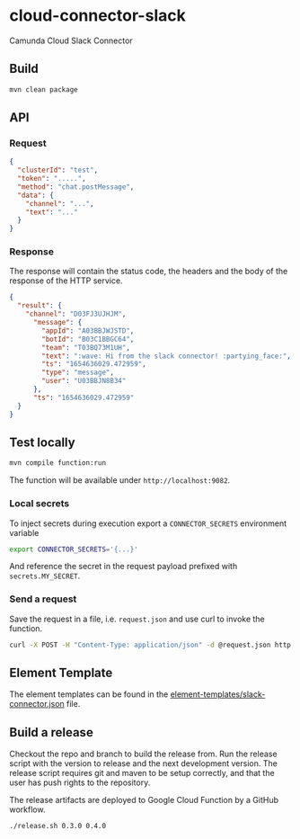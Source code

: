 # cloud-connector-slack

Camunda Cloud Slack Connector

## Build

```bash
mvn clean package
```

## API

### Request

```json
{
  "clusterId": "test",
  "token": ".....",
  "method": "chat.postMessage",
  "data": {
    "channel": "...",
    "text": "..."
  }
}
```

### Response

The response will contain the status code, the headers and the body of the response of the HTTP service.

```json
{
  "result": {
    "channel": "D03FJ3UJHJM",
      "message": {
        "appId": "A03BBJWJSTD",
        "botId": "B03C1BBGC64",
        "team": "T03BQ73M1UH",
        "text": ":wave: Hi from the slack connector! :partying_face:",
        "ts": "1654636029.472959",
        "type": "message",
        "user": "U03BBJN8B34"
      },
      "ts": "1654636029.472959"
  }
}

```

## Test locally

```bash
mvn compile function:run
```

The function will be available under `http://localhost:9082`.

### Local secrets

To inject secrets during execution export a `CONNECTOR_SECRETS` environment variable

```bash
export CONNECTOR_SECRETS='{...}'
```

And reference the secret in the request payload prefixed with `secrets.MY_SECRET`.

### Send a request

Save the request in a file, i.e. `request.json` and use curl to invoke the function.

```bash
curl -X POST -H "Content-Type: application/json" -d @request.json http://localhost:9082
```

## Element Template

The element templates can be found in the [element-templates/slack-connector.json](element-templates/slack-connector.json) file.

## Build a release

Checkout the repo and branch to build the release from. Run the release script with the version to release and the next
development version. The release script requires git and maven to be setup correctly, and that the user has push rights
to the repository.

The release artifacts are deployed to Google Cloud Function by a GitHub workflow.

```bash
./release.sh 0.3.0 0.4.0
```
